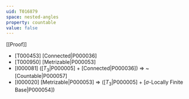 ```yaml
---
uid: T016879
space: nested-angles
property: countable
value: false
---
```

[[Proof]]

* [T000453] [Connected|P000036]
* [T000950] [Metrizable|P000053]
* [I000081] ([$T_3$|P000005] + [Connected|P000036]) => ~[Countable|P000057]
* [I000020] [Metrizable|P000053] => ([$T_3$|P000005] + [$\sigma$-Locally Finite Base|P000054])

